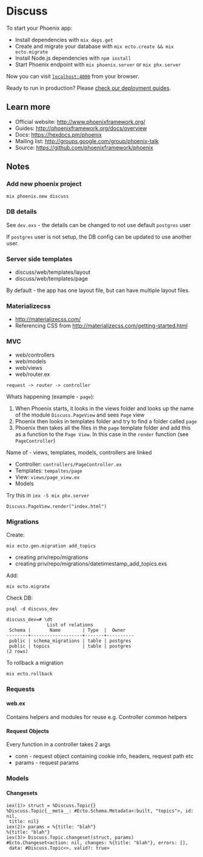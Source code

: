 # Discuss


To start your Phoenix app:

  * Install dependencies with `mix deps.get`
  * Create and migrate your database with `mix ecto.create && mix ecto.migrate`
  * Install Node.js dependencies with `npm install`
  * Start Phoenix endpoint with `mix phoenix.server` or `mix phx.server`

Now you can visit [`localhost:4000`](http://localhost:4000) from your browser.

Ready to run in production? Please [check our deployment guides](http://www.phoenixframework.org/docs/deployment).

## Learn more

  * Official website: http://www.phoenixframework.org/
  * Guides: http://phoenixframework.org/docs/overview
  * Docs: https://hexdocs.pm/phoenix
  * Mailing list: http://groups.google.com/group/phoenix-talk
  * Source: https://github.com/phoenixframework/phoenix

## Notes

### Add new phoenix project

```
mix phoenix.new discuss
```

### DB details

See `dev.exs` - the details can be changed to not use default `postgres` user

If `postgres` user is not setup, the DB config can be updated to use another user.

### Server side templates

* discuss/web/templates/layout
* discuss/web/templates/page

By default - the app has one layout file, but can have multiple layout files.

### Materializecss

* http://materializecss.com/
* Referencing CSS from http://materializecss.com/getting-started.html

### MVC

* web/controllers
* web/models
* web/views
* web/router.ex

`request -> router -> controller` 

Whats happening (example - `page`):

1. When Phoenix starts, it looks in the views folder and looks up the name of the module `Discuss.PageView` and sees `Page` view
2. Phoenix then looks in templates folder and try to find a folder called `page`
3. Phoenix then takes all the files in the `page` template folder and add this as a function to the `Page View`. In this case in the `render` function (see `PageController`)

Name of - views, templates, models, controllers are linked

* Controller: `controllers/PageController.ex`
* Templates: `tempaltes/page`
* View: `views/page_view.ex`
* Models

Try this in `iex -S mix phx.server`

```
Discuss.PageView.render("index.html")
```

### Migrations

Create:

```
mix ecto.gen.migration add_topics
```

* creating priv/repo/migrations
* creating priv/repo/migrations/datetimestamp_add_topics.exs

Add:

```
mix ecto.migrate
```

Check DB:

```
psql -d discuss_dev
```

```
discuss_dev=# \dt
               List of relations
 Schema |       Name        | Type  |  Owner
--------+-------------------+-------+----------
 public | schema_migrations | table | postgres
 public | topics            | table | postgres
(2 rows)
```

To rollback a migration

```
mix ecto.rollback
```

### Requests

#### web.ex

Contains helpers and modules for reuse e.g. Controller common helpers

#### Request Objects

Every function in a controller takes 2 args

* conn - request object containing cookie info, headers, request path etc
* params - request params

### Models

#### Changesets

````
iex(1)> struct = %Discuss.Topic{}
%Discuss.Topic{__meta__: #Ecto.Schema.Metadata<:built, "topics">, id: nil,
 title: nil}
iex(2)> params = %{title: "blah"}
%{title: "blah"}
iex(3)> Discuss.Topic.changeset(struct, params)
#Ecto.Changeset<action: nil, changes: %{title: "blah"}, errors: [],
 data: #Discuss.Topic<>, valid?: true>
````